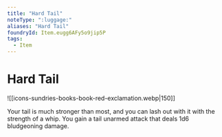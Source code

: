```yaml
---
title: "Hard Tail"
noteType: ":luggage:"
aliases: "Hard Tail"
foundryId: Item.eugg6AFy5o9jip5P
tags:
  - Item
---
```


# Hard Tail
![[icons-sundries-books-book-red-exclamation.webp|150]]

Your tail is much stronger than most, and you can lash out with it with the strength of a whip. You gain a tail unarmed attack that deals 1d6 bludgeoning damage.

